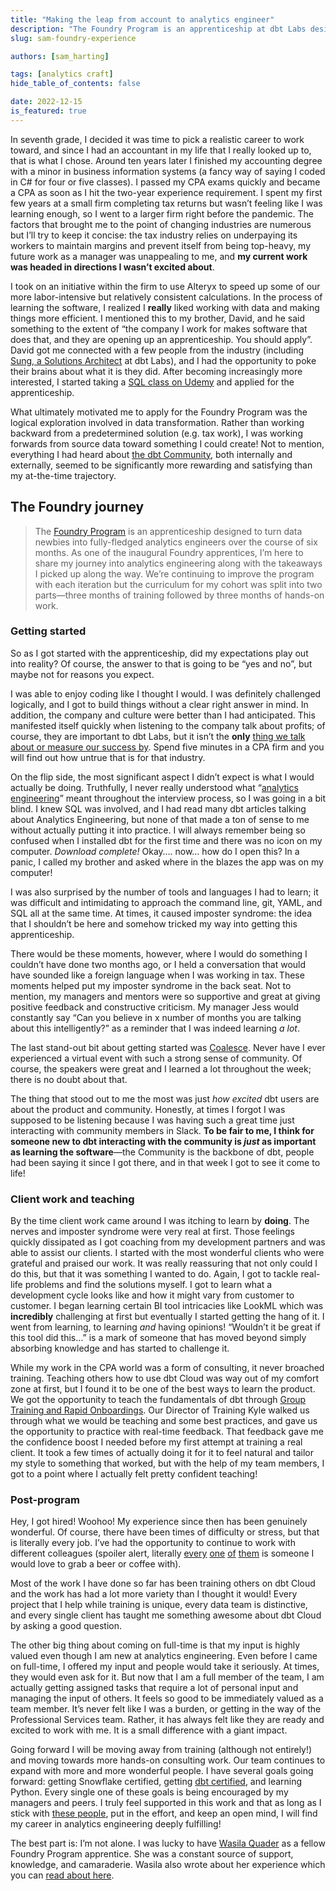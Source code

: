 ```yaml
---
title: "Making the leap from account to analytics engineer"
description: "The Foundry Program is an apprenticeship at dbt Labs designed to turn data newbies into fully-fledged analytics engineers over the course of six months. As one of the inaugural foundry apprentices, Sam shares his journey into the practice of analytics engineering."
slug: sam-foundry-experience

authors: [sam_harting]

tags: [analytics craft]
hide_table_of_contents: false

date: 2022-12-15
is_featured: true
---
```


In seventh grade, I decided it was time to pick a realistic career to work toward, and since I had an accountant in my life that I really looked up to, that is what I chose. Around ten years later I finished my accounting degree with a minor in business information systems (a fancy way of saying I coded in C# for four or five classes). I passed my CPA exams quickly and became a CPA as soon as I hit the two-year experience requirement. I spent my first few years at a small firm completing tax returns but wasn’t feeling like I was learning enough, so I went to a larger firm right before the pandemic. The factors that brought me to the point of changing industries are numerous but I’ll try to keep it concise: the tax industry relies on underpaying its workers to maintain margins and prevent itself from being top-heavy, my future work as a manager was unappealing to me, and **my current work was headed in directions I wasn’t excited about**.

<!--truncate-->

I took on an initiative within the firm to use Alteryx to speed up some of our more labor-intensive but relatively consistent calculations. In the process of learning the software, I realized I **really** liked working with data and making things more efficient. I mentioned this to my brother, David, and he said something to the extent of “the company I work for makes software that does that, and they are opening up an apprenticeship. You should apply”. David got me connected with a few people from the industry (including [Sung, a Solutions Architect](https://docs.getdbt.com/author/sung_chung) at dbt Labs), and I had the opportunity to poke their brains about what it is they did. After becoming increasingly more interested, I started taking a [SQL class on Udemy](https://www.udemy.com/course/the-complete-sql-bootcamp/) and applied for the apprenticeship.

What ultimately motivated me to apply for the Foundry Program was the logical exploration involved in data transformation. Rather than working backward from a predetermined solution (e.g. tax work), I was working forwards from source data toward something I could create! Not to mention, everything I had heard about [the dbt Community](https://www.getdbt.com/community/join-the-community/), both internally and externally, seemed to be significantly more rewarding and satisfying than my at-the-time trajectory.

## The Foundry journey

> The [Foundry Program](https://www.getdbt.com/blog/announcing-the-foundry-program/) is an apprenticeship designed to turn data newbies into fully-fledged analytics engineers over the course of six months. As one of the inaugural Foundry apprentices, I’m here to share my journey into analytics engineering along with the takeaways I picked up along the way. We’re continuing to improve the program with each iteration but the curriculum for my cohort was split into two parts—three months of training followed by three months of hands-on work.

### **Getting started**

So as I got started with the apprenticeship, did my expectations play out into reality? Of course, the answer to that is going to be “yes and no”, but maybe not for reasons you expect.

I was able to enjoy coding like I thought I would. I was definitely challenged logically, and I got to build things without a clear right answer in mind. In addition, the company and culture were better than I had anticipated. This manifested itself quickly when listening to the company talk about profits; of course, they are important to dbt Labs, but it isn’t the **only** [thing we talk about or measure our success by](https://github.com/dbt-labs/corp/blob/main/values.md). Spend five minutes in a CPA firm and you will find out how untrue that is for that industry.

On the flip side, the most significant aspect I didn’t expect is what I would actually be doing. Truthfully, I never really understood what “[analytics engineering](https://www.getdbt.com/what-is-analytics-engineering/)” meant throughout the interview process, so I was going in a bit blind. I knew SQL was involved, and I had read many dbt articles talking about Analytics Engineering, but none of that made a ton of sense to me without actually putting it into practice. I will always remember being so confused when I installed dbt for the first time and there was no icon on my computer. *Download complete!* Okay…. now… how do I open this? In a panic, I called my brother and asked where in the blazes the app was on my computer!

I was also surprised by the number of tools and languages I had to learn; it was difficult and intimidating to approach the command line, git, YAML, and SQL all at the same time. At times, it caused imposter syndrome: the idea that I shouldn’t be here and somehow tricked my way into getting this apprenticeship. 

There would be these moments, however, where I would do something I couldn’t have done two months ago, or I held a conversation that would have sounded like a foreign language when I was working in tax. These moments helped put my imposter syndrome in the back seat. Not to mention, my managers and mentors were so supportive and great at giving positive feedback and constructive criticism. My manager Jess would constantly say “Can you believe in x number of months you are talking about this intelligently?” as a reminder that I was indeed learning *a lot*.

The last stand-out bit about getting started was [Coalesce](https://coalesce.getdbt.com/). Never have I ever experienced a virtual event with such a strong sense of community. Of course, the speakers were great and I learned a lot throughout the week; there is no doubt about that. 

The thing that stood out to me the most was just *how excited* dbt users are about the product and community. Honestly, at times I forgot I was supposed to be listening because I was having such a great time just interacting with community members in Slack. **To be fair to me, I think for someone new to dbt interacting with the community is *just* as important as learning the software**—the Community is the backbone of dbt, people had been saying it since I got there, and in that week I got to see it come to life!

### Client work and teaching

By the time client work came around I was itching to learn by **doing**. The nerves and imposter syndrome were very real at first. Those feelings quickly dissipated as I got coaching from my development partners and was able to assist our clients. I started with the most wonderful clients who were grateful and praised our work. It was really reassuring that not only could I do this, but that it was something I wanted to do. Again, I got to tackle real-life problems and find the solutions myself. I got to learn what a development cycle looks like and how it might vary from customer to customer. I began learning certain BI tool intricacies like LookML which was **incredibly** challenging at first but eventually I started getting the hang of it. I went from learning, to learning *and* having opinions! “Wouldn’t it be great if this tool did this…” is a mark of someone that has moved beyond simply absorbing knowledge and has started to challenge it.

While my work in the CPA world was a form of consulting, it never broached training. Teaching others how to use dbt Cloud was way out of my comfort zone at first, but I found it to be one of the best ways to learn the product. We got the opportunity to teach the fundamentals of dbt through [Group Training and Rapid Onboardings](https://www.getdbt.com/dbt-labs/services/). Our Director of Training Kyle walked us through what we would be teaching and some best practices, and gave us the opportunity to practice with real-time feedback. That feedback gave me the confidence boost I needed before my first attempt at training a real client. It took a few times of actually doing it for it to feel natural and tailor my style to something that worked, but with the help of my team members, I got to a point where I actually felt pretty confident teaching!

### Post-program

Hey, I got hired! Woohoo! My experience since then has been genuinely wonderful. Of course, there have been times of difficulty or stress, but that is literally every job. I’ve had the opportunity to continue to work with different colleagues (spoiler alert, literally [every](https://docs.getdbt.com/author/lauren_benezra) [one](https://docs.getdbt.com/author/dave_connors) [of](https://docs.getdbt.com/author/wasila_quader) [them](https://docs.getdbt.com/author/grace_goheen) is someone I would love to grab a beer or coffee with).

Most of the work I have done so far has been training others on dbt Cloud and the work has had a lot more variety than I thought it would! Every project that I help while training is unique, every data team is distinctive, and every single client has taught me something awesome about dbt Cloud by asking a good question.

The other big thing about coming on full-time is that my input is highly valued even though I am new at analytics engineering. Even before I came on full-time, I offered my input and people would take it seriously. At times, they would even ask for it. But now that I am a full member of the team, I am actually getting assigned tasks that require a lot of personal input and managing the input of others. It feels so good to be immediately valued as a team member. It’s never felt like I was a burden, or getting in the way of the Professional Services team. Rather, it has always felt like they are ready and excited to work with me. It is a small difference with a giant impact.

Going forward I will be moving away from training (although not entirely!) and moving towards more hands-on consulting work. Our team continues to expand with more and more wonderful people. I have several goals going forward: getting Snowflake certified, getting [dbt certified](https://www.getdbt.com/dbt-certification/), and learning Python. Every single one of these goals is being encouraged by my managers and peers. I truly feel supported in this work and that as long as I stick with [these people](https://www.getdbt.com/blog/we-the-purple-people/), put in the effort, and keep an open mind, I will find my career in analytics engineering deeply fulfilling!

The best part is: I’m not alone. I was lucky to have [Wasila Quader](https://docs.getdbt.com/author/wasila_quader) as a fellow Foundry Program apprentice. She was a constant source of support, knowledge, and camaraderie. Wasila also wrote about her experience which you can [read about here](https://docs.getdbt.com/blog/wasila-foundry-experience).